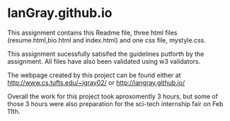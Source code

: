 # IanGray.github.io

This assignment contains this Readme file, three html files (resume.html,bio.html and index.html) and one css file, mystyle.css.

This assignment sucessfully satisifed the guidelines putforth by the assignment.  All files have also been validated using w3 validators.

The webpage created by this project can be found either at http://www.cs.tufts.edu/~igray02/ or http://iangray.github.io/

Overall the work for this project took aproxomently 3 hours, but some of those 3 hours were also preparation for the sci-tech internship fair on Feb 11th.